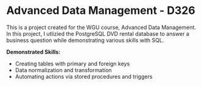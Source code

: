 # Advanced Data Management - D326

This is a project created for the WGU course, Advanced Data Management. In this project, I utlizied the PostgreSQL DVD rental database to answer a business question while demonstrating various skills with SQL.

**Demonstrated Skills:** 
- Creating tables with primary and foreign keys
- Data normalization and transformation
- Automating actions via stored procedures and triggers

